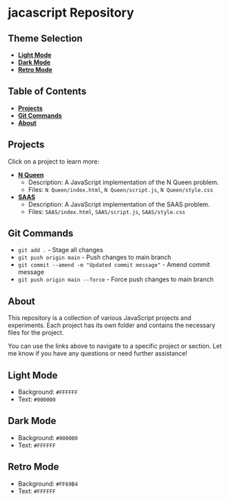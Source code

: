 # jacascript Repository

## Theme Selection

* [**Light Mode**](#light-mode)
* [**Dark Mode**](#dark-mode)
* [**Retro Mode**](#retro-mode)

## Table of Contents

* [**Projects**](#projects)
* [**Git Commands**](#git-commands)
* [**About**](#about)

## <a name="projects"></a>Projects

Click on a project to learn more:

* [**N Queen**](#n-queen)
	+ Description: A JavaScript implementation of the N Queen problem.
	+ Files: `N Queen/index.html`, `N Queen/script.js`, `N Queen/style.css`
* [**SAAS**](#saas)
	+ Description: A JavaScript implementation of the SAAS problem.
	+ Files: `SAAS/index.html`, `SAAS/script.js`, `SAAS/style.css`

## <a name="git-commands"></a>Git Commands

* `git add .` - Stage all changes
* `git push origin main` - Push changes to main branch
* `git commit --amend -m "Updated commit message"` - Amend commit message
* `git push origin main --force` - Force push changes to main branch

## <a name="about"></a>About

This repository is a collection of various JavaScript projects and experiments. Each project has its own folder and contains the necessary files for the project.

You can use the links above to navigate to a specific project or section. Let me know if you have any questions or need further assistance!

## <a name="light-mode"></a>Light Mode

* Background: `#FFFFFF`
* Text: `#000000`

## <a name="dark-mode"></a>Dark Mode

* Background: `#000000`
* Text: `#FFFFFF`

## <a name="retro-mode"></a>Retro Mode

* Background: `#FF69B4`
* Text: `#FFFFFF`
